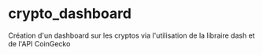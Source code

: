 # crypto_dashboard

Création d'un dashboard sur les cryptos via l'utilisation de la libraire dash et de l'API CoinGecko
